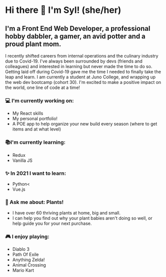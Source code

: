 # Hi there 👋 I'm Syl! (she/her)

## I'm a Front End Web Developer, a professional hobby dabbler, a gamer, an avid potter and a proud plant mom. 

I recently shifted careers from internal operations and the culinary industry due to Covid-19. I've always been surrounded by devs (friends and colleagues) and interested in learning but never made the time to do so. Getting laid off during Covid-19 gave me the time I needed to finally take the leap and learn. I am currently a student at Juno College, and wrapping up the web dev bootcamp (cohort 30). I'm excited to make a positive impact on the world, one line of code at a time! 

### :computer: I'm currently working on:
- My React skills
- My personal portfolio!
- A POE app to help organize your new build every season (where to get items and at what level)
 
### :books:I'm currently learning: 
- Redux
- Vanilla JS
 
### :sparkles: In 2021 I want to learn: 
- Python<
- Vue.js
 
###  :speech_balloon: Ask me about: Plants!
- I have over 60 thriving plants at home, big and small.
- I can help you find out why your plant babies aren't doing so well, or help guide you for your next purchase. 
 
### :video_game: I enjoy playing:
- Diablo 3
- Path Of Exile
- Anything Zelda!
- Animal Crossing 
- Mario Kart
  

  
 

<!--
**therealsylaucoin/therealsylaucoin** is a ✨ _special_ ✨ repository because its `README.md` (this file) appears on your GitHub profile.
Here are some ideas to get you started:
- 🔭 I’m currently working on ...
- 🌱 I’m currently learning ...
- 👯 I’m looking to collaborate on ...
- 🤔 I’m looking for help with ...
- 💬 Ask me about ...
- 📫 How to reach me: ...
- 😄 Pronouns: ...
- ⚡ Fun fact: ...
## My skillset includes:
![css](/assets/icons8-css3-50.png)
-->
